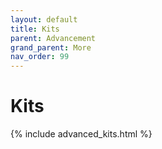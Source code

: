 ```yaml
---
layout: default
title: Kits
parent: Advancement
grand_parent: More
nav_order: 99
---
```


# Kits

{% include advanced_kits.html %}
